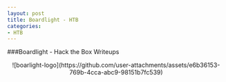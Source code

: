```yaml
---
layout: post
title: Boardlight - HTB
categories:
- HTB
---
```


###Boardlight - Hack the Box Writeups

<center>![boarlight-logo](https://github.com/user-attachments/assets/e6b36153-769b-4cca-abc9-98151b7fc539)</center>


